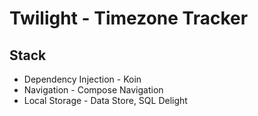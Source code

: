 # Twilight - Timezone Tracker

## Stack

- Dependency Injection - Koin
- Navigation - Compose Navigation
- Local Storage - Data Store, SQL Delight